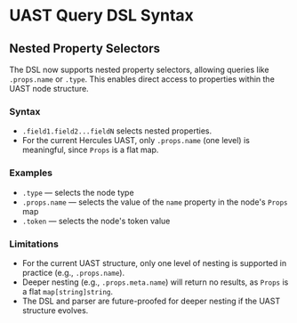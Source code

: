 # UAST Query DSL Syntax

## Nested Property Selectors

The DSL now supports nested property selectors, allowing queries like `.props.name` or `.type`. This enables direct access to properties within the UAST node structure.

### Syntax
- `.field1.field2...fieldN` selects nested properties.
- For the current Hercules UAST, only `.props.name` (one level) is meaningful, since `Props` is a flat map.

### Examples
- `.type` — selects the node type
- `.props.name` — selects the value of the `name` property in the node's `Props` map
- `.token` — selects the node's token value

### Limitations
- For the current UAST structure, only one level of nesting is supported in practice (e.g., `.props.name`).
- Deeper nesting (e.g., `.props.meta.name`) will return no results, as `Props` is a flat `map[string]string`.
- The DSL and parser are future-proofed for deeper nesting if the UAST structure evolves. 